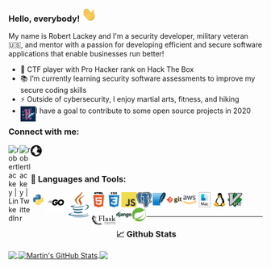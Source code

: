 ### Hello, everybody! <img src="https://raw.githubusercontent.com/robertlackey/robertlackey/master/wave.gif" width="30px">

My name is Robert Lackey and I'm a security developer, military veteran 🇺🇸, and mentor with a passion for developing efficient and secure software applications that enable businesses run better! 
- 🐉 CTF player with Pro Hacker rank on Hack The Box
- 📚 I’m currently learning security software assessments to improve my secure coding skills
- ⚡ Outside of cybersecurity, I enjoy martial arts, fitness, and hiking
- <img align="left" alt="hacktoberfest" width="30px" src="https://raw.githubusercontent.com/github/explore/80688e429a7d4ef2fca1e82350fe8e3517d3494d/topics/hacktoberfest/hacktoberfest.png" />I have a goal to contribute to some open source projects in 2020


### Connect with me:

[<img align="left" alt="robertlackey | LinkedIn" width="22px" src="https://cdn.jsdelivr.net/npm/simple-icons@v3/icons/linkedin.svg" />][linkedin]
[<img align="left" alt="robertlackey | Twitter" width="22px" src="https://cdn.jsdelivr.net/npm/simple-icons@v3/icons/twitter.svg" />][twitter]
[<img align="left" alt="lackssecurity.com" width="22px" src="https://raw.githubusercontent.com/iconic/open-iconic/master/svg/globe.svg" />][website]

<br />
<br />

### 🔧 Languages and Tools:

<img align="left" alt="Python" width="30px" src="https://raw.githubusercontent.com/github/explore/master/topics/python/python.png" />
<img align="left" alt="Go" width="40px" src="https://raw.githubusercontent.com/github/explore/master/topics/go/go.png" />
<img align="left" alt="Java" width="50px" src="https://raw.githubusercontent.com/github/explore/master/topics/java/java.png" />
<img align="left" alt="HTML5" width="30px" src="https://raw.githubusercontent.com/github/explore/master/topics/html/html.png" />
<img align="left" alt="CSS3" width="30px" src="https://raw.githubusercontent.com/github/explore/master/topics/css/css.png" />
<img align="left" alt="JavaScript" width="30px" src="https://raw.githubusercontent.com/github/explore/master/topics/javascript/javascript.png" />
<img align="left" alt="postgresql" width="30px" src="https://raw.githubusercontent.com/github/explore/master/topics/postgresql/postgresql.png" />
<img align="left" alt="sqlite" width="30px" src="https://raw.githubusercontent.com/github/explore/master/topics/sqlite/sqlite.png" />
<img align="left" alt="Git" width="30px" src="https://raw.githubusercontent.com/github/explore/master/topics/git/git.png" />
<img align="left" alt="aws" width="30px" src="https://raw.githubusercontent.com/github/explore/master/topics/aws/aws.png" />
<img align="left" alt="macos" width="30px" src="https://raw.githubusercontent.com/github/explore/master/topics/macos/macos.png" />
<img align="left" alt="linux" width="30px" src="https://raw.githubusercontent.com/github/explore/master/topics/linux/linux.png" />
<img align="left" alt="vim" width="30px" src="https://raw.githubusercontent.com/github/explore/master/topics/vim/vim.png" />
<img align="left" alt="flask" width="50px" src="https://raw.githubusercontent.com/github/explore/master/topics/flask/flask.png" />
<img align="left" alt="django" width="30px" src="https://raw.githubusercontent.com/github/explore/master/topics/django/django.png" />
<img align="left" alt="spring-boot" width="30px" src="https://raw.githubusercontent.com/github/explore/master/topics/spring-boot/spring-boot.png" />

<br />
<br />

---

### &#x1f4c8; Github Stats

<a href="https://github.com/robertlackey/robertlackey">
  <img align="center" src="https://github-readme-stats.vercel.app/api/top-langs/?username=robertlackey&hide=java,html&title_color=ffffff&text_color=c9cacc&icon_color=2bbc8a&bg_color=1d1f21" />
</a>
<a href="https://github.com/robertlackey/robertlackey">
  <img align="center" src="https://github-readme-stats.vercel.app/api?username=robertlackey&show_icons=true&line_height=27&count_private=true&title_color=ffffff&text_color=c9cacc&icon_color=2bbc8a&bg_color=1d1f21" alt="Martin's GitHub Stats" />
</a>
<a href="https://github.com/robertlackey/cherrpyauth">
  <img align="center" src="https://github-readme-stats.vercel.app/api/pin/?username=robertlackey&repo=cherrypyauth&title_color=ffffff&text_color=c9cacc&icon_color=2bbc8a&bg_color=1d1f21" />
</a>

[website]: https://lackssecurity.com
[twitter]: https://twitter.com/_robertlackey
[linkedin]: https://linkedin.com/in/lackeyrobert
